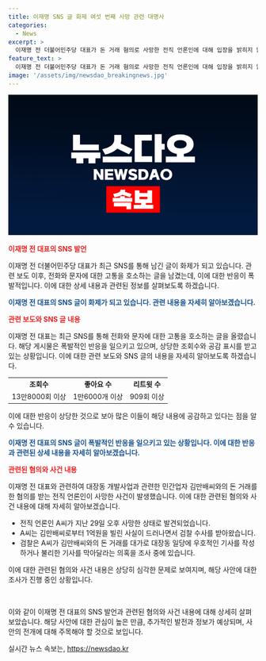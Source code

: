 ```yaml
---
title: 이재명 SNS 글 화제 여섯 번째 사망 관련 대명사
categories:
  - News
excerpt: >
  이재명 전 더불어민주당 대표가 돈 거래 혐의로 사망한 전직 언론인에 대해 입장을 밝히지 않았다. 최근 SNS에 올린 글에서 전화와 문자에 대한 고통을 호소하며 전화번호를 바꿔야 한다고 언급했다. 해당 글은 뜨거운 반응을 불러일으키고 있으며, 관련된 의문사에 대해 정치권과 경찰이 관심을 가지고 있다. 돈 거래로 관련된 증인들이 연이어 숨지면서 의문을 제기하고 있고, 국민의힘 의원은 관련 사건에 대한 특별수사를 요구하고 있다.
feature_text: >
  이재명 전 더불어민주당 대표가 돈 거래 혐의로 사망한 전직 언론인에 대해 입장을 밝히지 않았다. 최근 SNS에 올린 글에서 전화와 문자에 대한 고통을 호소하며 전화번호를 바꿔야 한다고 언급했다. 해당 글은 뜨거운 반응을 불러일으키고 있으며, 관련된 의문사에 대해 정치권과 경찰이 관심을 가지고 있다. 돈 거래로 관련된 증인들이 연이어 숨지면서 의문을 제기하고 있고, 국민의힘 의원은 관련 사건에 대한 특별수사를 요구하고 있다.
image: '/assets/img/newsdao_breakingnews.jpg'
---
```


<p><img src="/assets/img/newsdao_breakingnews.jpg" alt="pcversion 속보" /></p>

<p><b><span style="color: #ee2323;">이재명 전 대표의 SNS 발언</span></b></p>

<p>이재명 전 더불어민주당 대표가 최근 SNS를 통해 남긴 글이 화제가 되고 있습니다. 관련 보도 이후, 전화와 문자에 대한 고통을 호소하는 글을 남겼는데, 이에 대한 반응이 폭발적입니다. 이에 대한 상세 내용과 관련된 정보를 살펴보도록 하겠습니다.</p>

<p><b><span style="color: #1a5490;">이재명 전 대표의 SNS 글이 화제가 되고 있습니다. 관련 내용을 자세히 알아보겠습니다.</span></b></p>

<p><b><span style="color: #ee2323;">관련 보도와 SNS 글 내용</span></b></p>

<p>이재명 전 대표는 최근 SNS를 통해 전화와 문자에 대한 고통을 호소하는 글을 올렸습니다. 해당 게시물은 폭발적인 반응을 일으키고 있으며, 상당한 조회수와 공감 표시를 받고 있는 상황입니다. 이에 대한 관련 보도와 SNS 글의 내용을 자세히 알아보도록 하겠습니다.</p>

<table>
  <tr>
    <td style="text-align: center; height: 17px;"><b>조회수</b></td>
    <td style="text-align: center; height: 17px;"><b>좋아요 수</b></td>
    <td style="text-align: center; height: 17px;"><b>리트윗 수</b></td>
  </tr>
  <tr>
    <td style="text-align: center;">13만8000회 이상</td>
    <td style="text-align: center;">1만6000개 이상</td>
    <td style="text-align: center;">909회 이상</td>
  </tr>
</table>

<p>이에 대한 반응이 상당한 것으로 보아 많은 이들이 해당 내용에 공감하고 있다는 점을 알 수 있습니다. </p>

<p><b><span style="color: #1a5490;">이재명 전 대표의 SNS 글이 폭발적인 반응을 일으키고 있는 상황입니다. 이에 대한 반응과 관련된 상세 내용을 자세히 알아보겠습니다.</span></b></p>

<p><b><span style="color: #ee2323;">관련된 혐의와 사건 내용</span></b></p>

<p>이재명 전 대표와 관련하여 대장동 개발사업과 관련한 민간업자 김만배씨와의 돈 거래를 한 혐의를 받는 전직 언론인이 사망한 사건이 발생했습니다. 이에 대한 관련된 혐의와 사건 내용에 대해 자세히 알아보겠습니다.</p>

<ul>
  <li>전직 언론인 A씨가 지난 29일 오후 사망한 상태로 발견되었습니다.</li>
  <li>A씨는 김만배씨로부터 1억원을 빌린 사실이 드러나면서 검찰 수사를 받아왔습니다.</li>
  <li>검찰은 A씨가 김만배씨와의 돈 거래를 대가로 대장동 일당에 우호적인 기사를 작성하거나 불리한 기사를 막아달라는 의혹을 조사 중에 있습니다.</li>
</ul>

<p>이에 대한 관련된 혐의와 사건 내용은 상당히 심각한 문제로 보여지며, 해당 사안에 대한 조사가 진행 중인 상황입니다.</p>

<p data-ke-size="size16">&nbsp;</p>

<p>이와 같이 이재명 전 대표의 SNS 발언과 관련된 혐의와 사건 내용에 대해 상세히 살펴보았습니다. 해당 사안에 대한 관심이 높은 만큼, 추가적인 발전과 정보가 예상되며, 사안의 전개에 대해 주목해야 할 것으로 보입니다.</p>
실시간 뉴스 속보는, <a href="https://newsdao.kr" rel="dofollow">https://newsdao.kr</a>



